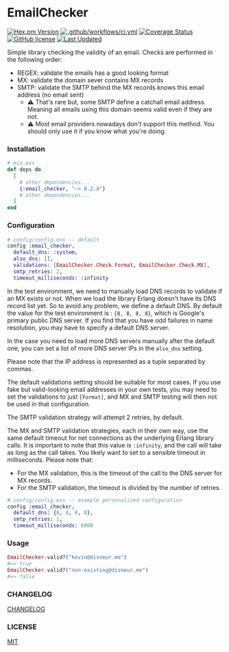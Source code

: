 # EmailChecker

[![Hex.pm Version](https://img.shields.io/hexpm/v/email_checker.svg?style=flat)](https://hex.pm/packages/email_checker)
[![.github/workflows/ci.yml](https://github.com/maennchen/email_checker/actions/workflows/ci.yml/badge.svg)](https://github.com/maennchen/email_checker/actions/workflows/ci.yml)
[![Coverage Status](https://coveralls.io/repos/github/maennchen/email_checker/badge.svg?branch=master)](https://coveralls.io/github/maennchen/email_checker?branch=master)
[![GitHub license](https://img.shields.io/badge/license-MIT-blue.svg)](https://raw.githubusercontent.com/maennchen/email_checker/master/LICENSE)
[![Last Updated](https://img.shields.io/github/last-commit/maennchen/email_checker.svg)](https://github.com/maennchen/email_checker/commits/master)

Simple library checking the validity of an email. Checks are performed in the
following order:

* REGEX: validate the emails has a good looking format
* MX: validate the domain sever contains MX records
* SMTP: validate the SMTP behind the MX records knows this email address (no
email sent)
   * :warning: That's rare but, some SMTP define a catchall email address. Meaning
all emails using this domain seems valid even if they are not.
   * :warning: Most email providers nowadays don't support this method. You should only use it if you know what you're doing.

### Installation

```elixir
# mix.exs
def deps do
  [
    # other dependencies...
    {:email_checker, "~> 0.2.4"}
    # other dependencies...
  ]
end
```

### Configuration

```elixir
# config/config.exs -- default
config :email_checker,
  default_dns: :system,
  also_dns: [],
  validations: [EmailChecker.Check.Format, EmailChecker.Check.MX],
  smtp_retries: 2,
  timeout_milliseconds: :infinity
```

In the test environment, we need to manually load DNS records to validate if an
MX exists or not. When we load the library Erlang doesn't have its DNS record
list yet. So to avoid any problem, we define a default DNS. By default the value
for the test environment is : `{8, 8, 8, 8}`, which is Google's primary public
DNS server. If you find that you have odd failures in name resolution, you may
have to specify a default DNS server.

In the case you need to load more DNS servers manually after the default one, you
can set a list of more DNS server IPs in the `also_dns` setting.

Please note that the IP address is represented as a tuple separated by commas.

The default validations setting should be suitable for most cases. If you use
fake but valid-looking email addresses in your own tests, you may need to set
the validations to just `[Format]`, and MX and SMTP testing will then not be
used in that configuration.

The SMTP validation strategy will attempt 2 retries, by default.

The MX and SMTP validation strategies, each in their own way, use the same
default timeout for net connections as the underlying Erlang library calls. It
is important to note that this value is `:infinity`, and the call will take as
long as the call takes. You likely want to set to a sensible timeout in
milliseconds. Please note that:

 * For the MX validation, this is the timeout of the call to the DNS server for
   MX records.
 * For the SMTP validation, the timeout is divided by the number of retries.

```elixir
# config/config.exs -- example personalized configuration
config :email_checker,
  default_dns: {8, 8, 8, 8},
  smtp_retries: 1,
  timeout_milliseconds: 6000
```

### Usage

```elixir
EmailChecker.valid?("kevin@disneur.me")
#=> true
EmailChecker.valid?("non-existing@disneur.me")
#=> false
```

### CHANGELOG

[CHANGELOG](https://github.com/maennchen/email_checker/blob/master/CHANGELOG.md)

### LICENSE

[MIT](https://github.com/maennchen/email_checker/blob/master/LICENSE)
